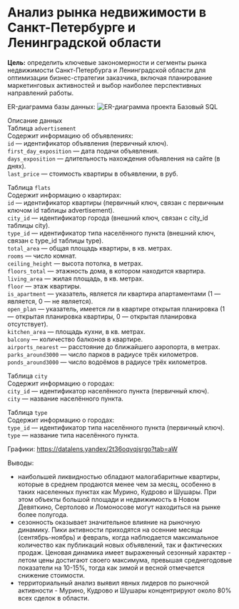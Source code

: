 # Анализ рынка недвижимости в Санкт-Петербурге и Ленинградской области

**Цель:** определить ключевые закономерности и сегменты рынка недвижимости Санкт-Петербурга и Ленинградской области для оптимизации бизнес-стратегии заказчика, включая планирование маркетинговых активностей и выбор наиболее перспективных направлений работы.

ER-диаграмма базы данных: 
![ER-диаграмма проекта Базовый SQL](https://pictures.s3.yandex.net/resources/image_1738083790.png)

Описание данных  
Таблица `advertisement`  
Содержит информацию об объявлениях:  
`id` — идентификатор объявления (первичный ключ).  
`first_day_exposition` — дата подачи объявления.  
`days_exposition` — длительность нахождения объявления на сайте (в днях).  
`last_price` — стоимость квартиры в объявлении, в руб.  

Таблица `flats`  
Содержит информацию о квартирах:  
`id` — идентификатор квартиры (первичный ключ, связан с первичным ключом id таблицы advertisement).  
`city_id` — идентификатор города (внешний ключ, связан с city_id таблицы city).  
`type_id` — идентификатор типа населённого пункта (внешний ключ, связан с type_id таблицы type).  
`total_area` — общая площадь квартиры, в кв. метрах.  
`rooms` — число комнат.  
`ceiling_height` — высота потолка, в метрах.  
`floors_total` — этажность дома, в котором находится квартира.  
`living_area` — жилая площадь, в кв. метрах.  
`floor` — этаж квартиры.  
`is_apartment` — указатель, является ли квартира апартаментами (1 — является, 0 — не является).  
`open_plan` — указатель, имеется ли в квартире открытая планировка (1 — открытая планировка квартиры, 0 — открытая планировка отсутствует).  
`kitchen_area` — площадь кухни, в кв. метрах.  
`balcony` — количество балконов в квартире.  
`airports_nearest` — расстояние до ближайшего аэропорта, в метрах.  
`parks_around3000` — число парков в радиусе трёх километров.  
`ponds_around3000` — число водоёмов в радиусе трёх километров.  

Таблица `city`  
Содержит информацию о городах:  
`city_id` — идентификатор населённого пункта (первичный ключ).  
`city` — название населённого пункта.  

Таблица `type`  
Содержит информацию о городах:  
`type_id` — идентификатор типа населённого пункта (первичный ключ).  
`type` — название типа населённого пункта.

Графики: https://datalens.yandex/2t36oqvqjsrgo?tab=aW

Выводы:
- наибольшей ликвидностью обладают малогабаритные квартиры, которые в среднем продаются менее чем за месяц, особенно в таких населенных пунктах как Мурино, Кудрово и Шушары. При этом объекты большой площади и недвижимость в Новом Девяткино, Сертолово и Ломоносове могут находиться на рынке более полугода.
- сезонность оказывает значительное влияние на рыночную динамику. Пики активности приходятся на осенние месяцы (сентябрь-ноябрь) и февраль, когда наблюдается максимальное количество как публикаций новых объявлений, так и фактических продаж. Ценовая динамика имеет выраженный сезонный характер - летом цены достигают своего максимума, превышая среднегодовые показатели на 10-15%, тогда как зимой и весной отмечается снижение стоимости.
- территориальный анализ выявил явных лидеров по рыночной активности - Мурино, Кудрово и Шушары концентрируют около 80% всех сделок в области.
